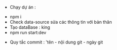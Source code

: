 - Chạy dự án :
 + npm i
 + Check data-source sửa các thông tin với bản thân
 + Tạo dataBase : king
 + npm run start:dev
- Quy tắc commit : 'tên - nội dung git - ngày git

